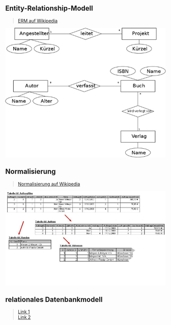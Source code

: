 ## Entity-Relationship-Modell
> [ERM auf Wikipedia](https://de.wikipedia.org/wiki/Entity-Relationship-Modell)

![ERM](erm.png)

## Normalisierung
> [Normalisierung auf Wikipedia](https://de.wikipedia.org/wiki/Normalisierung_(Datenbank))

![Normalisierung](normalisierung.jpg)

## relationales Datenbankmodell
> [Link 1](https://tinohempel.de/info/info/datenbank/erm2codd.htm)  
> [Link 2](http://www.inf-schule.de/information/datenbanksysteme/ermodelle/datenmodell)